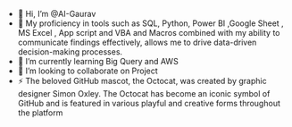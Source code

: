 - 👋 Hi, I’m @AI-Gaurav
- 👀  My proficiency in tools such as SQL, Python, Power BI ,Google Sheet , MS Excel , App script and VBA and Macros combined with my ability to communicate findings effectively, allows me to drive data-driven decision-making processes.
- 🌱 I’m currently learning  Big Query and AWS
- 💞️ I’m looking to collaborate on Project 
- ⚡ The beloved GitHub mascot, the Octocat, was created by graphic designer Simon Oxley. The Octocat has become an iconic symbol of GitHub and is featured in various playful and creative forms throughout the platform
